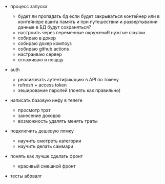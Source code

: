 - процесс запуска
    - будет ли пропадать бд если будет закрываться контейнер или в контейнере вшита память и при путешествии и развертывании данные в БД будут сохраняться?
    - настроить через переменные окружениЯ нужгые ссылки
    - собираю в докер
    - собираю докер компоуз
    - собираю github actions
    - настраиваю сервер
    - отлаживаю и пощщу


- auth
    - реализовать аутентификацию в API по токену
    - refresh + access token
    - хеширование паролей (понять как правильно)

- написать базовую инфу в телеге 
    - просмотр трат
    - занесение доходов
    - возможность удалять менять траты

- подключить дешевую ллмку
    - научить смотреть категории
    - научить делать саммари

- понять как лучше сделать фронт
    - красивый смешной фронт

- тесты
абрвалг